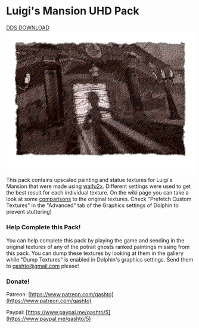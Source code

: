 # Luigi's Mansion UHD Pack
[DDS DOWNLOAD](https://drive.google.com/open?id=1sR921rV6jlRSKlBX84oHzmVe9peZLohN)
![](https://raw.githubusercontent.com/quinton-ashley/Luigis_Mansion_UHD_Pack/master/GLM/menus/tex1_416x320_24f18efbcc5c384d_14.png)  
This pack contains upscaled painting and statue textures for Luigi's Mansion that were made using [waifu2x](http://waifu2x.udp.jp).  Different settings were used to get the best result for each individual texture.  On the wiki page you can take a look at some [comparisons](https://github.com/quinton-ashley/Luigis_Mansion_UHD_Pack/wiki) to the original textures.  Check "Prefetch Custom Textures" in the "Advanced" tab of the Graphics settings of Dolphin to prevent stuttering!
### Help Complete this Pack!
You can help complete this pack by playing the game and sending in the original textures of any of the potrait ghosts ranked paintings missing from this pack. You can dump these textures by looking at them in the gallery while "Dump Textures" is enabled in Dolphin's graphics settings. Send them to qashto@gmail.com please!
### Donate!

Patreon:
[https://www.patreon.com/qashto](https://www.patreon.com/qashto)

Paypal:
[https://www.paypal.me/qashto/5](https://www.paypal.me/qashto/5)
